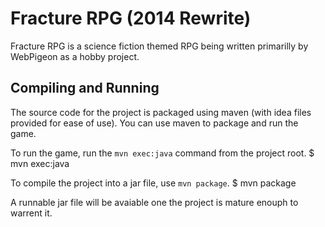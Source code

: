 # Fracture RPG (2014 Rewrite)
Fracture RPG is a science fiction themed RPG being written primarilly by WebPigeon as a hobby project.

## Compiling and Running
The source code for the project is packaged using maven (with idea files provided for ease of use). You can use maven to package and run the game.

To run the game, run the ```mvn exec:java``` command from the project root.
  $ mvn exec:java

To compile the project into a jar file, use ```mvn package```.
  $ mvn package

A runnable jar file will be avaiable one the project is mature enouph to warrent it.

